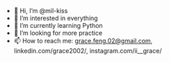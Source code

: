 - 👋 Hi, I’m @mil-kiss
- 👀 I’m interested in everything
- 🌱 I’m currently learning Python
- 💞️ I’m looking for more practice
- 📫 How to reach me: grace.feng.02@gmail.com, linkedin.com/grace2002/, instagram.com/ii__grace/

<!---
mil-kiss/mil-kiss is a ✨ special ✨ repository because its `README.md` (this file) appears on your GitHub profile.
You can click the Preview link to take a look at your changes.
--->

